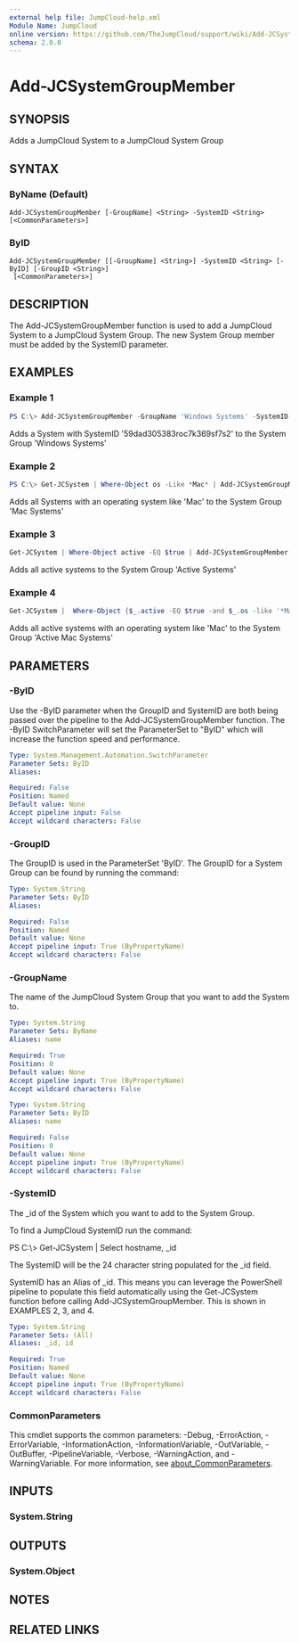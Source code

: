 ```yaml
---
external help file: JumpCloud-help.xml
Module Name: JumpCloud
online version: https://github.com/TheJumpCloud/support/wiki/Add-JCSystemGroupMember
schema: 2.0.0
---
```


# Add-JCSystemGroupMember

## SYNOPSIS
Adds a JumpCloud System to a JumpCloud System Group

## SYNTAX

### ByName (Default)
```
Add-JCSystemGroupMember [-GroupName] <String> -SystemID <String> [<CommonParameters>]
```

### ByID
```
Add-JCSystemGroupMember [[-GroupName] <String>] -SystemID <String> [-ByID] [-GroupID <String>]
 [<CommonParameters>]
```

## DESCRIPTION
The Add-JCSystemGroupMember function is used to add a JumpCloud System to a JumpCloud System Group. The new System Group member must be added by the SystemID parameter.

## EXAMPLES

### Example 1
```powershell
PS C:\> Add-JCSystemGroupMember -GroupName 'Windows Systems' -SystemID '59dad305383roc7k369sf7s2'
```

Adds a System with SystemID '59dad305383roc7k369sf7s2' to the System Group 'Windows Systems'

### Example 2
```powershell
PS C:\> Get-JCSystem | Where-Object os -Like *Mac* | Add-JCSystemGroupMember -GroupName 'Mac Systems'
```

Adds all Systems with an operating system like 'Mac' to the System Group 'Mac Systems'

### Example 3
```powershell
Get-JCSystem | Where-Object active -EQ $true | Add-JCSystemGroupMember -GroupName 'Active Systems'
```

Adds all active systems to the System Group 'Active Systems'

### Example 4
```powershell
Get-JCSystem |  Where-Object {$_.active -EQ $true -and $_.os -like '*Mac*'} | Add-JCSystemGroupMember 'Active Mac Systems'
```

Adds all active systems with an operating system like 'Mac' to the System Group 'Active Mac Systems'

## PARAMETERS

### -ByID
Use the -ByID parameter when the GroupID and SystemID are both being passed over the pipeline to the Add-JCSystemGroupMember function.
The -ByID SwitchParameter will set the ParameterSet to "ByID" which will increase the function speed and performance.

```yaml
Type: System.Management.Automation.SwitchParameter
Parameter Sets: ByID
Aliases:

Required: False
Position: Named
Default value: None
Accept pipeline input: False
Accept wildcard characters: False
```

### -GroupID
The GroupID is used in the ParameterSet 'ByID'.
The GroupID for a System Group can be found by running the command:

```yaml
Type: System.String
Parameter Sets: ByID
Aliases:

Required: False
Position: Named
Default value: None
Accept pipeline input: True (ByPropertyName)
Accept wildcard characters: False
```

### -GroupName
The name of the JumpCloud System Group that you want to add the System to.

```yaml
Type: System.String
Parameter Sets: ByName
Aliases: name

Required: True
Position: 0
Default value: None
Accept pipeline input: True (ByPropertyName)
Accept wildcard characters: False
```

```yaml
Type: System.String
Parameter Sets: ByID
Aliases: name

Required: False
Position: 0
Default value: None
Accept pipeline input: True (ByPropertyName)
Accept wildcard characters: False
```

### -SystemID
The _id of the System which you want to add to the System Group.

To find a JumpCloud SystemID run the command:

PS C:\\\> Get-JCSystem | Select hostname, _id

The SystemID will be the 24 character string populated for the _id field.

SystemID has an Alias of _id.
This means you can leverage the PowerShell pipeline to populate this field automatically using the Get-JCSystem function before calling Add-JCSystemGroupMember.
This is shown in EXAMPLES 2, 3, and 4.

```yaml
Type: System.String
Parameter Sets: (All)
Aliases: _id, id

Required: True
Position: Named
Default value: None
Accept pipeline input: True (ByPropertyName)
Accept wildcard characters: False
```

### CommonParameters
This cmdlet supports the common parameters: -Debug, -ErrorAction, -ErrorVariable, -InformationAction, -InformationVariable, -OutVariable, -OutBuffer, -PipelineVariable, -Verbose, -WarningAction, and -WarningVariable. For more information, see [about_CommonParameters](http://go.microsoft.com/fwlink/?LinkID=113216).

## INPUTS

### System.String
## OUTPUTS

### System.Object
## NOTES

## RELATED LINKS
